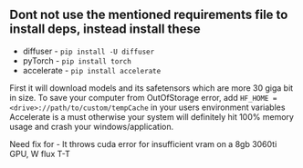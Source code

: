 ## Dont not use the mentioned requirements file to install deps, instead install these
* diffuser - `pip install -U diffuser`
* pyTorch - `pip install torch`
* accelerate - `pip install accelerate`

First it will download models and its safetensors which are more 30 giga bit in size.
To save your computer from OutOfStorage error, add `HF_HOME = <drive>://path/to/custom/tempCache` in your users environment variables
Accelerate is a must otherwise your system will definitely hit 100% memory usage and crash your windows/application.

Need fix for - It throws cuda error for insufficient vram on a 8gb 3060ti GPU, W flux T-T
